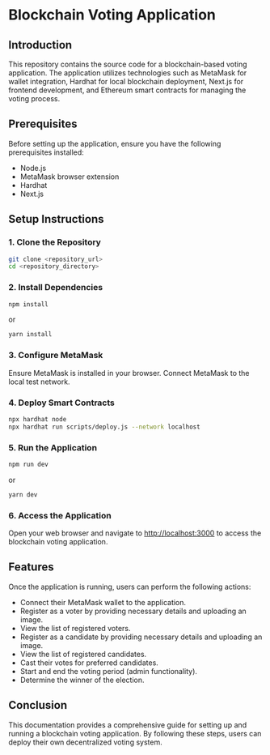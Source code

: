 # Blockchain Voting Application

## Introduction
This repository contains the source code for a blockchain-based voting application. The application utilizes technologies such as MetaMask for wallet integration, Hardhat for local blockchain deployment, Next.js for frontend development, and Ethereum smart contracts for managing the voting process.

## Prerequisites
Before setting up the application, ensure you have the following prerequisites installed:
- Node.js
- MetaMask browser extension
- Hardhat
- Next.js

## Setup Instructions

### 1. Clone the Repository
```bash
git clone <repository_url>
cd <repository_directory>
```

### 2. Install Dependencies
```bash
npm install
```
or
```bash
yarn install
```

### 3. Configure MetaMask
Ensure MetaMask is installed in your browser. Connect MetaMask to the local test network.

### 4. Deploy Smart Contracts
```bash
npx hardhat node
npx hardhat run scripts/deploy.js --network localhost
```

### 5. Run the Application
```bash
npm run dev
```
or
```bash
yarn dev
```

### 6. Access the Application
Open your web browser and navigate to [http://localhost:3000](http://localhost:3000) to access the blockchain voting application.

## Features
Once the application is running, users can perform the following actions:
- Connect their MetaMask wallet to the application.
- Register as a voter by providing necessary details and uploading an image.
- View the list of registered voters.
- Register as a candidate by providing necessary details and uploading an image.
- View the list of registered candidates.
- Cast their votes for preferred candidates.
- Start and end the voting period (admin functionality).
- Determine the winner of the election.


## Conclusion
This documentation provides a comprehensive guide for setting up and running a blockchain voting application. By following these steps, users can deploy their own decentralized voting system.





